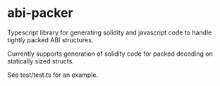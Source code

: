 # abi-packer
Typescript library for generating solidity and javascript code to handle tightly packed ABI structures.

Currently supports generation of solidity code for packed decoding on statically sized structs.

See test/test.ts for an example.
